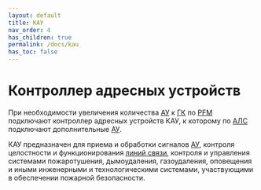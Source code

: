 ```yaml
---
layout: default
title: КАУ
nav_order: 4
has_children: true
permalink: /docs/kau
has_toc: false
---
```


# Контроллер адресных устройств
При необходимости увеличения количества <a href="/gk_manual/docs/global_system#адресное-устройство">АУ</a> к <a href="/gk_manual/docs/gk#гк">ГК</a> по <a href="/gk_manual/docs/intelligence/communications_lines#цифровая-линия-связи">PFM</a> подключают контроллер адресных устройств КАУ, к которому по <a href="/gk_manual/docs/intelligence/communications_lines#адресная-линия-связи">АЛС</a> подключают дополнительные <a href="/gk_manual/docs/global_system#адресное-устройство">АУ</a>.

КАУ предназначен для приема и обработки сигналов <a href="/gk_manual/docs/global_system#адресное-устройство">АУ</a>, контроля целостности и функционирования <a href="/gk_manual/docs/intelligence/communications_lines">линий связи</a>, контроля и управления системами пожаротушения, дымоудаления, газоудаления, оповещения и иными инженерными и технологическими системами, участвующими в обеспечении пожарной безопасности.
